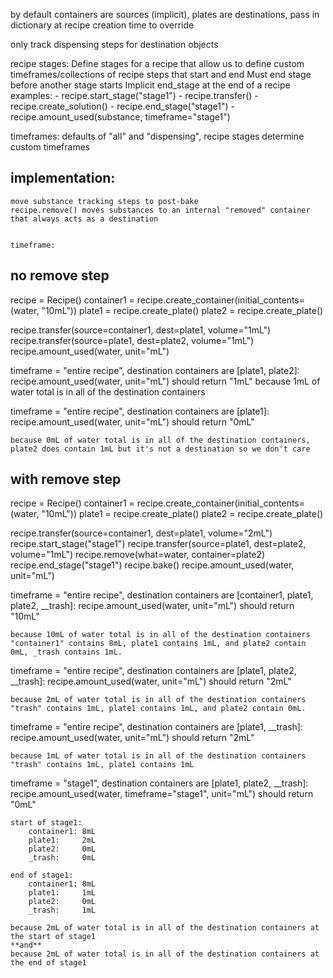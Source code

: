 by default containers are sources (implicit), plates are destinations, pass in dictionary at recipe creation time to override

only track dispensing steps for destination objects

recipe stages: Define stages for a recipe that allow us to define custom timeframes/collections of recipe steps that start and end
    Must end stage before another stage starts
    Implicit end_stage at the end of a recipe
    examples:
        - recipe.start_stage("stage1")
        - recipe.transfer()
        - recipe.create_solution()
        - recipe.end_stage("stage1")
        - recipe.amount_used(substance, timeframe="stage1")

timeframes: defaults of "all" and "dispensing", recipe stages determine custom timeframes

## implementation:
    move substance tracking steps to post-bake
    recipe.remove() moves substances to an internal "removed" container that always acts as a destination


    timeframe:
        

## no remove step
recipe = Recipe()
container1 = recipe.create_container(initial_contents=(water, "10mL"))
plate1 = recipe.create_plate()
plate2 = recipe.create_plate()

recipe.transfer(source=container1, dest=plate1, volume="1mL")
recipe.transfer(source=plate1, dest=plate2, volume="1mL")
recipe.amount_used(water, unit="mL")


timeframe = "entire recipe", destination containers are [plate1, plate2]:
    recipe.amount_used(water, unit="mL") should return "1mL"
    because 1mL of water total is in all of the destination containers 

timeframe = "entire recipe", destination containers are [plate1]:
    recipe.amount_used(water, unit="mL") should return "0mL"

    because 0mL of water total is in all of the destination containers,
    plate2 does contain 1mL but it's not a destination so we don't care



## with remove step
recipe = Recipe()
container1 = recipe.create_container(initial_contents=(water, "10mL"))
plate1 = recipe.create_plate()
plate2 = recipe.create_plate()

recipe.transfer(source=container1, dest=plate1, volume="2mL")
recipe.start_stage("stage1")
recipe.transfer(source=plate1, dest=plate2, volume="1mL")
recipe.remove(what=water, container=plate2)
recipe.end_stage("stage1")
recipe.bake()
recipe.amount_used(water, unit="mL")

timeframe = "entire recipe", destination containers are [container1, plate1, plate2, __trash]:
recipe.amount_used(water, unit="mL") should return "10mL"

    because 10mL of water total is in all of the destination containers 
    "container1" contains 8mL, plate1 contains 1mL, and plate2 contain 0mL, _trash contains 1mL.

timeframe = "entire recipe", destination containers are [plate1, plate2, __trash]:
    recipe.amount_used(water, unit="mL") should return "2mL"

    because 2mL of water total is in all of the destination containers 
    "trash" contains 1mL, plate1 contains 1mL, and plate2 contain 0mL.

timeframe = "entire recipe", destination containers are [plate1, __trash]:
    recipe.amount_used(water, unit="mL") should return "2mL"

    because 1mL of water total is in all of the destination containers 
    "trash" contains 1mL, plate1 contains 1mL

timeframe = "stage1", destination containers are [plate1, plate2, __trash]:
    recipe.amount_used(water, timeframe="stage1", unit="mL") should return "0mL"


    start of stage1:
        container1: 8mL
        plate1:     2mL
        plate2:     0mL
        _trash:     0mL

    end of stage1:
        container1: 8mL
        plate1:     1mL
        plate2:     0mL
        _trash:     1mL

    because 2mL of water total is in all of the destination containers at the start of stage1
    **and**
    because 2mL of water total is in all of the destination containers at the end of stage1

